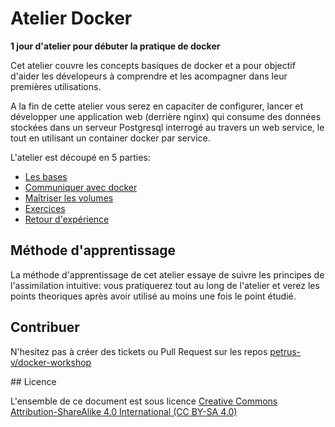 # Atelier Docker

__1 jour d'atelier pour débuter la pratique de docker__


Cet atelier couvre les concepts basiques de docker et a pour objectif d'aider
les dévelopeurs à comprendre et les acompagner dans leur premières utilisations.

A la fin de cette atelier vous serez en capaciter de configurer, lancer et
développer une application web (derrière nginx) qui consume des données stockées
dans un serveur Postgresql interrogé au travers un web service, le tout en
utilisant un container docker par service.

L'atelier est découpé en 5 parties:

* [Les bases](010_foundations/README.md)
* [Communiquer avec docker](020_communicate/README.md)
* [Maîtriser les volumes](030_volumes/README.md)
* [Exercices](035_exercises/README.md)
* [Retour d'expérience](040_experiences/README.md)


## Méthode d'apprentissage

La méthode d'apprentissage de cet atelier essaye de suivre les principes de
l'assimilation intuitive: vous pratiquerez tout au long de l'atelier et
verez les points theoriques après avoir utilisé au moins une fois le point
étudié.

## Contribuer

N'hesitez pas à créer des tickets ou Pull Request sur les repos
[petrus-v/docker-workshop](https://github.com/petrus-v/docker-workshop
"Workshop book repo")

## Licence

L'ensemble de ce document est sous licence [Creative Commons
Attribution-ShareAlike 4.0 International (CC BY-SA 4.0)](
http://creativecommons.org/licenses/by-sa/4.0/ "CC BY-SA 4.0")
